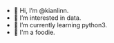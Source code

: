 - 👋 Hi, I’m @kianlinn.
- 👀 I’m interested in data.
- 🌱 I’m currently learning python3.
- 🍲 I'm a foodie.

<!---
kianlinn/kianlinn is a ✨ special ✨ repository because its `README.md` (this file) appears on your GitHub profile.
You can click the Preview link to take a look at your changes.
--->

